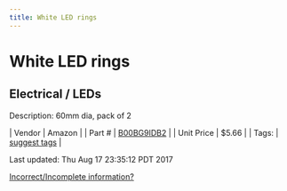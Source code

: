 ```yaml
---
title: White LED rings
---
```


# White LED rings
## Electrical / LEDs
Description: 	60mm dia, pack of 2 

| Vendor | Amazon | 
| Part # | [B00BG9IDB2](http://www.amazon.com/uxcell%C2%AE-60mm-1210-Angel-White/dp/B00BG9IDB2/ref=sr_1_6?ie=UTF8&qid=1460412308&sr=8-6&keywords=led+ring) | 
| Unit Price | $5.66 | 
| Tags: | [suggest tags](https://docs.google.com/forms/d/e/1FAIpQLSeWyY8v3RgOty-MyWmh9U0iivNYN_molChYyS-0U-o-kOAv_g/viewform) | 

Last updated: Thu Aug 17 23:35:12 PDT 2017

 [Incorrect/Incomplete information?](https://docs.google.com/forms/d/e/1FAIpQLSeWyY8v3RgOty-MyWmh9U0iivNYN_molChYyS-0U-o-kOAv_g/viewform)